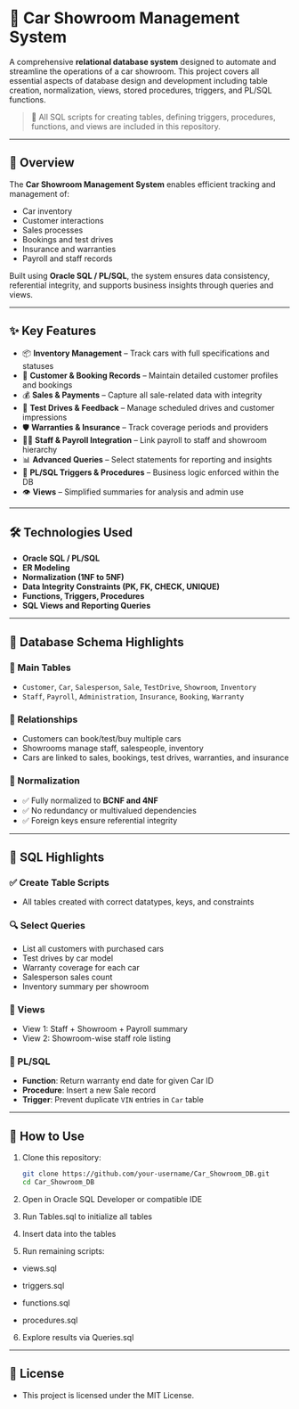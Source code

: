 # 🚗 Car Showroom Management System

A comprehensive **relational database system** designed to automate and streamline the operations of a car showroom. This project covers all essential aspects of database design and development including table creation, normalization, views, stored procedures, triggers, and PL/SQL functions.

> 📂 All SQL scripts for creating tables, defining triggers, procedures, functions, and views are included in this repository.

---

## 📖 Overview

The **Car Showroom Management System** enables efficient tracking and management of:
- Car inventory
- Customer interactions
- Sales processes
- Bookings and test drives
- Insurance and warranties
- Payroll and staff records

Built using **Oracle SQL / PL/SQL**, the system ensures data consistency, referential integrity, and supports business insights through queries and views.

---

## ✨ Key Features

- 📦 **Inventory Management** – Track cars with full specifications and statuses
- 👤 **Customer & Booking Records** – Maintain detailed customer profiles and bookings
- 💰 **Sales & Payments** – Capture all sale-related data with integrity
- 🧾 **Test Drives & Feedback** – Manage scheduled drives and customer impressions
- 🛡️ **Warranties & Insurance** – Track coverage periods and providers
- 🧑‍💼 **Staff & Payroll Integration** – Link payroll to staff and showroom hierarchy
- 📊 **Advanced Queries** – Select statements for reporting and insights
- 🧠 **PL/SQL Triggers & Procedures** – Business logic enforced within the DB
- 👁️ **Views** – Simplified summaries for analysis and admin use

---

## 🛠️ Technologies Used

- **Oracle SQL / PL/SQL**
- **ER Modeling**
- **Normalization (1NF to 5NF)**
- **Data Integrity Constraints (PK, FK, CHECK, UNIQUE)**
- **Functions, Triggers, Procedures**
- **SQL Views and Reporting Queries**

---

## 🧩 Database Schema Highlights

### 🧾 Main Tables
- `Customer`, `Car`, `Salesperson`, `Sale`, `TestDrive`, `Showroom`, `Inventory`
-  `Staff`, `Payroll`, `Administration`, `Insurance`, `Booking`, `Warranty`

### 📐 Relationships
- Customers can book/test/buy multiple cars
- Showrooms manage staff, salespeople, inventory
- Cars are linked to sales, bookings, test drives, warranties, and insurance

### 🔄 Normalization
- ✅ Fully normalized to **BCNF and 4NF**
- ✅ No redundancy or multivalued dependencies
- ✅ Foreign keys ensure referential integrity

---

## 📜 SQL Highlights

### ✅ Create Table Scripts
- All tables created with correct datatypes, keys, and constraints

### 🔍 Select Queries
- List all customers with purchased cars
- Test drives by car model
- Warranty coverage for each car
- Salesperson sales count
- Inventory summary per showroom

### 🧠 Views
- View 1: Staff + Showroom + Payroll summary
- View 2: Showroom-wise staff role listing

### 🧩 PL/SQL
- **Function**: Return warranty end date for given Car ID
- **Procedure**: Insert a new Sale record
- **Trigger**: Prevent duplicate `VIN` entries in `Car` table

---

## 🚀 How to Use

1. Clone this repository:
   ```bash
   git clone https://github.com/your-username/Car_Showroom_DB.git
   cd Car_Showroom_DB
2. Open in Oracle SQL Developer or compatible IDE

3. Run Tables.sql to initialize all tables

4. Insert data into the tables

5. Run remaining scripts:

- views.sql

- triggers.sql

- functions.sql

- procedures.sql

6. Explore results via Queries.sql

---

## 📄 License
- This project is licensed under the MIT License.